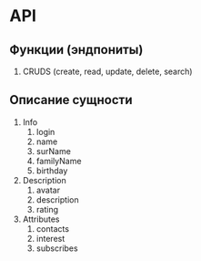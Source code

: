 # API

## Функции (эндпониты)

1. CRUDS (create, read, update, delete, search)


## Описание сущности 

1. Info
    1. login
    2. name
    3. surName
    4. familyName
    5. birthday
2. Description
   1. avatar
   2. description
   3. rating
3. Attributes
   1. contacts
   2. interest
   3. subscribes
